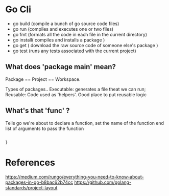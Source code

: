 # Go Cli

* go build (compile a bunch of go source code files)
* go run (compiles and executes one or two files)
* go fmt (formats all the code in each file in the current directory)
* go install( compiles and installs a package )
* go get ( download the raw source code of someone else's package )
* go test (runs any tests associated with the current project)


## What does 'package main' mean?
Package == Project == Workspace.

Types of packages..
Executable: generates a file theat we can run;
Reusable: Code used as 'helpers'. Good place to put reusable logic

## What's that 'func' ?
Tells go we're about to declare a function, set the name of the function end list of arguments
to pass the function
``` func main (){

}
```

# References
https://medium.com/rungo/everything-you-need-to-know-about-packages-in-go-b8bac62b74cc
https://github.com/golang-standards/project-layout
